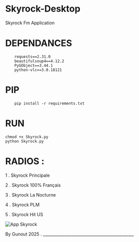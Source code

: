 # Skyrock-Desktop
Skyrock Fm Application 

# DEPENDANCES 

        requests==2.31.0
        beautifulsoup4==4.12.2
        PyGObject==3.44.1
        python-vlc==3.0.18121

# PIP 

        pip install -r requirements.txt


# RUN 

    chmod +x Skyrock.py
    python Skyrock.py


# RADIOS :

1 . Skyrock Principale

2 . Skyrock 100% Français

3 . Skyrock La Nocturne

4 . Skyrock PLM

5 . Skyrock Hit US



![App Skyrock](https://github.com/user-attachments/assets/dffaf647-c995-425f-b227-419657ff8718)





By Gunout 2025 . _____________________________________________
